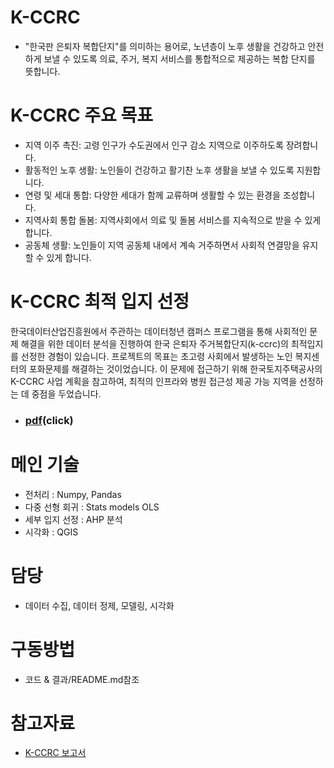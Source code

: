  # K-CCRC
  - "한국판 은퇴자 복합단지"를 의미하는 용어로, 노년층이 노후 생활을 건강하고 안전하게 보낼 수 있도록 의료, 주거, 복지 서비스를 통합적으로 제공하는 복합 단지를 뜻합니다.

# K-CCRC 주요 목표
 - 지역 이주 촉진: 고령 인구가 수도권에서 인구 감소 지역으로 이주하도록 장려합니다.
 - 활동적인 노후 생활: 노인들이 건강하고 활기찬 노후 생활을 보낼 수 있도록 지원합니다.
 - 연령 및 세대 통합: 다양한 세대가 함께 교류하며 생활할 수 있는 환경을 조성합니다.
 - 지역사회 통합 돌봄: 지역사회에서 의료 및 돌봄 서비스를 지속적으로 받을 수 있게 합니다.
 - 공동체 생활: 노인들이 지역 공동체 내에서 계속 거주하면서 사회적 연결망을 유지할 수 있게 합니다.

# K-CCRC 최적 입지 선정
  한국데이터산업진흥원에서 주관하는 데이터청년 캠퍼스 프로그램을 통해 사회적인 문제 해결을 위한 데이터 분석을 진행하여 한국 은퇴자 주거복합단지(k-ccrc)의 최적입지를 선정한 경험이 있습니다. 
  프로젝트의 목표는 초고령 사회에서 발생하는 노인 복지센터의 포화문제를 해결하는 것이었습니다.
  이 문제에 접근하기 위해 한국토지주택공사의 K-CCRC 사업 계획을 참고하여, 최적의 인프라와 병원 접근성 제공 가능 지역을 선정하는 데 중점을 두었습니다.
  
  - ### [pdf](https://github.com/kimseongho3077/K-CCRC/blob/main/k-ccrc%20%EC%B5%9C%EC%A0%81%20%EC%9E%85%EC%A7%80%20%EC%84%A0%EC%A0%95.pdf)(click)
# 메인 기술
 - 전처리 : Numpy, Pandas
 - 다중 선형 회귀 : Stats models OLS
 - 세부 입지 선정 : AHP 분석
 - 시각화 : QGIS

# 담당 
 - 데이터 수집, 데이터 정제, 모델링, 시각화

# 구동방법
 - 코드 & 결과/README.md참조

# 참고자료
 - [K-CCRC 보고서](https://github.com/kimseongho3077/K-CCRC/blob/main/KCCRC%20%EB%B3%B4%EA%B3%A0%EC%84%9C.pdf)
  
  

